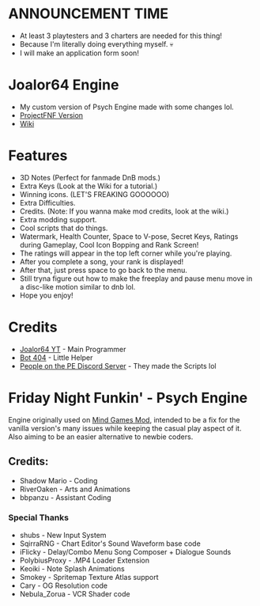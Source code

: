 # ANNOUNCEMENT TIME
* At least 3 playtesters and 3 charters are needed for this thing!
* Because I'm literally doing everything myself. 💀
* I will make an application form soon!

# Joalor64 Engine
* My custom version of Psych Engine made with some changes lol.
* [ProjectFNF Version](https://github.com/Joalor64GH/Joalor64-Engine-PFNF)
* [Wiki](https://github.com/Joalor64GH/Joalor64-Engine/wiki)

# Features
* 3D Notes (Perfect for fanmade DnB mods.)
* Extra Keys (Look at the Wiki for a tutorial.)
* Winning icons. (LET'S FREAKING GOOOOOO)
* Extra Difficulties.
* Credits. (Note: If you wanna make mod credits, look at the wiki.)
* Extra modding support.
* Cool scripts that do things.
* Watermark, Health Counter, Space to V-pose, Secret Keys, Ratings during Gameplay, Cool Icon Bopping and Rank Screen!
* The ratings will appear in the top left corner while you're playing.
* After you complete a song, your rank is displayed!
* After that, just press space to go back to the menu.
* Still tryna figure out how to make the freeplay and pause menu move in a disc-like motion similar to dnb lol.
* Hope you enjoy!

# Credits
* [Joalor64 YT](https://www.youtube.com/channel/UC4tRMRL_iAHX5n1qQpHibfg/featured) - Main Programmer
* [Bot 404](https://www.youtube.com/channel/UC9ntkZ4Nz3AVKrAnderJnOg) - Little Helper
* [People on the PE Discord Server](https://discord.gg/2ka77eMXDv) - They made the Scripts lol

# Friday Night Funkin' - Psych Engine
Engine originally used on [Mind Games Mod](https://gamebanana.com/mods/301107), intended to be a fix for the vanilla version's many issues while keeping the casual play aspect of it. Also aiming to be an easier alternative to newbie coders.

## Credits:
* Shadow Mario - Coding
* RiverOaken - Arts and Animations
* bbpanzu - Assistant Coding

### Special Thanks
* shubs - New Input System
* SqirraRNG - Chart Editor's Sound Waveform base code
* iFlicky - Delay/Combo Menu Song Composer + Dialogue Sounds
* PolybiusProxy - .MP4 Loader Extension
* Keoiki - Note Splash Animations
* Smokey - Spritemap Texture Atlas support
* Cary - OG Resolution code
* Nebula_Zorua - VCR Shader code
